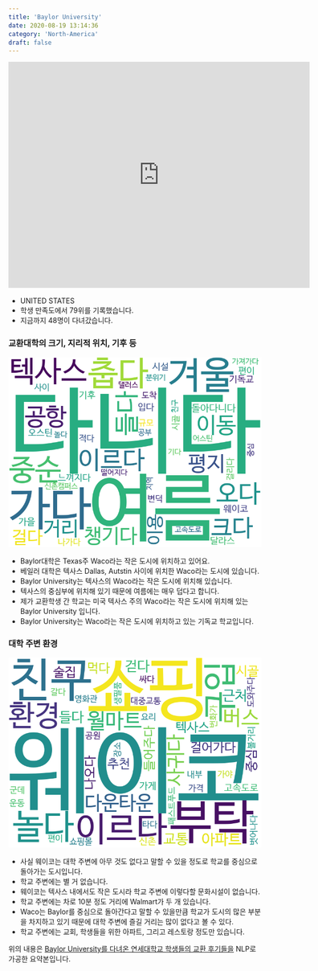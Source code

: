```yaml
---
title: 'Baylor University'
date: 2020-08-19 13:14:36
category: 'North-America'
draft: false
---
```


<iframe
width="600"
height="450"
frameborder="0" style="border:0"
src="https://www.google.com/maps/embed/v1/place?key=AIzaSyC9e1AME-pVmWC4hBpFdu5S4dKzyepa3HQ&q=Baylor+University&center=31.5469132,-97.1210998&zoom=14" allowfullscreen>
</iframe>


* UNITED STATES
* 학생 만족도에서 79위를 기록했습니다.
* 지금까지 48명이 다녀갔습니다. 

### 교환대학의 크기, 지리적 위치, 기후 등

![gen_info-WordCloud](../univ_wordclouds_okt/gen_info/US000009_gen_info_okt.png)

* Baylor대학은 Texas주 Waco라는 작은 도시에 위치하고 있어요.
* 베일러 대학은 텍사스 Dallas, Autstin 사이에 위치한 Waco라는 도시에 있습니다.
* Baylor University는 텍사스의 Waco라는 작은 도시에 위치해 있습니다.
* 텍사스의 중심부에 위치해 있기 때문에 여름에는 매우 덥다고 합니다.
* 제가 교환학생 간 학교는 미국 텍사스 주의 Waco라는 작은 도시에 위치해 있는 Baylor University 입니다.
* Baylor University는 Waco라는 작은 도시에 위치하고 있는 기독교 학교입니다.


### 대학 주변 환경

![env_info-WordCloud](../univ_wordclouds_okt/env_info/US000009_env_info_okt.png)

* 사실 웨이코는 대학 주변에 아무 것도 없다고 말할 수 있을 정도로 학교를 중심으로 돌아가는 도시입니다.
* 학교 주변에는 별 거 없습니다.
* 웨이코는 텍사스 내에서도 작은 도시라 학교 주변에 이렇다할 문화시설이 없습니다.
* 학교 주변에는 차로 10분 정도 거리에 Walmart가 두 개 있습니다.
* Waco는 Baylor를 중심으로 돌아간다고 말할 수 있을만큼 학교가 도시의 많은 부분을 차지하고 있기 때문에 대학 주변에 즐길 거리는 많이 없다고 볼 수 있다.
* 학교 주변에는 교회, 학생들을 위한 아파트, 그리고 레스토랑 정도만 있습니다.


위의 내용은 [Baylor University를 다녀온 연세대학교 학생들의 교환 후기들을](http://oia.yonsei.ac.kr/partner/expReport.asp?ucode=US000009&bgbn=A) NLP로 가공한 요약본입니다. 
